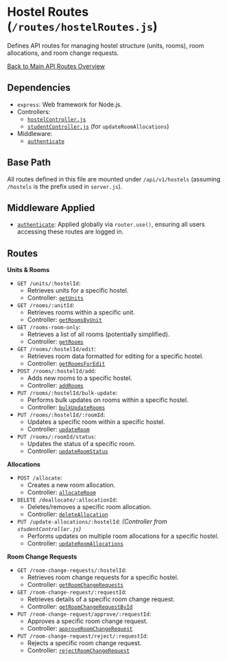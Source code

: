 # Hostel Routes (`/routes/hostelRoutes.js`)

Defines API routes for managing hostel structure (units, rooms), room allocations, and room change requests.

[Back to Main API Routes Overview](README.md)

## Dependencies

- `express`: Web framework for Node.js.
- Controllers:
  - [`hostelController.js`](../controllers/hostelController.md)
  - [`studentController.js`](../controllers/studentController.md) (for `updateRoomAllocations`)
- Middleware:
  - [`authenticate`](../middlewares/auth.md#authenticate-req-res-next)

## Base Path

All routes defined in this file are mounted under `/api/v1/hostels` (assuming `/hostels` is the prefix used in `server.js`).

## Middleware Applied

- [`authenticate`](../middlewares/auth.md#authenticate-req-res-next): Applied globally via `router.use()`, ensuring all users accessing these routes are logged in.

## Routes

**Units & Rooms**

- `GET /units/:hostelId`:
  - Retrieves units for a specific hostel.
  - Controller: [`getUnits`](../controllers/hostelController.md#getunitsreq-res)
- `GET /rooms/:unitId`:
  - Retrieves rooms within a specific unit.
  - Controller: [`getRoomsByUnit`](../controllers/hostelController.md#getroomsbyunitreq-res)
- `GET /rooms-room-only`:
  - Retrieves a list of all rooms (potentially simplified).
  - Controller: [`getRooms`](../controllers/hostelController.md#getroomsreq-res)
- `GET /rooms/:hostelId/edit`:
  - Retrieves room data formatted for editing for a specific hostel.
  - Controller: [`getRoomsForEdit`](../controllers/hostelController.md#getroomsforeditreq-res)
- `POST /rooms/:hostelId/add`:
  - Adds new rooms to a specific hostel.
  - Controller: [`addRooms`](../controllers/hostelController.md#addroomsreq-res)
- `PUT /rooms/:hostelId/bulk-update`:
  - Performs bulk updates on rooms within a specific hostel.
  - Controller: [`bulkUpdateRooms`](../controllers/hostelController.md#bulkupdateroomsreq-res)
- `PUT /rooms/:hostelId/:roomId`:
  - Updates a specific room within a specific hostel.
  - Controller: [`updateRoom`](../controllers/hostelController.md#updateroomreq-res)
- `PUT /rooms/:roomId/status`:
  - Updates the status of a specific room.
  - Controller: [`updateRoomStatus`](../controllers/hostelController.md#updateroomstatusreq-res)

**Allocations**

- `POST /allocate`:
  - Creates a new room allocation.
  - Controller: [`allocateRoom`](../controllers/hostelController.md#allocateroomreq-res)
- `DELETE /deallocate/:allocationId`:
  - Deletes/removes a specific room allocation.
  - Controller: [`deleteAllocation`](../controllers/hostelController.md#deleteallocationreq-res)
- `PUT /update-allocations/:hostelId`: _(Controller from `studentController.js`)_
  - Performs updates on multiple room allocations for a specific hostel.
  - Controller: [`updateRoomAllocations`](../controllers/studentController.md#updateroomallocationsreq-res)

**Room Change Requests**

- `GET /room-change-requests/:hostelId`:
  - Retrieves room change requests for a specific hostel.
  - Controller: [`getRoomChangeRequests`](../controllers/hostelController.md#getroomchangerequestsreq-res)
- `GET /room-change-request/:requestId`:
  - Retrieves details of a specific room change request.
  - Controller: [`getRoomChangeRequestById`](../controllers/hostelController.md#getroomchangerequestbyidreq-res)
- `PUT /room-change-request/approve/:requestId`:
  - Approves a specific room change request.
  - Controller: [`approveRoomChangeRequest`](../controllers/hostelController.md#approveroomchangerequestreq-res)
- `PUT /room-change-request/reject/:requestId`:
  - Rejects a specific room change request.
  - Controller: [`rejectRoomChangeRequest`](../controllers/hostelController.md#rejectroomchangerequestreq-res)
